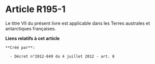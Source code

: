 # Article R195-1

Le titre VII du présent livre est applicable dans les Terres australes et antarctiques françaises.

**Liens relatifs à cet article**

	**Créé par**:

	  - Décret n°2012-849 du 4 juillet 2012 - art. 8
